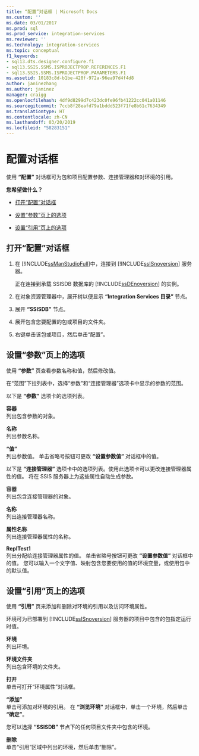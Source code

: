 ```yaml
---
title: “配置”对话框 | Microsoft Docs
ms.custom: ''
ms.date: 03/01/2017
ms.prod: sql
ms.prod_service: integration-services
ms.reviewer: ''
ms.technology: integration-services
ms.topic: conceptual
f1_keywords:
- sql13.dts.designer.configure.f1
- sql13.SSIS.SSMS.ISPROJECTPROP.REFERENCES.F1
- sql13.SSIS.SSMS.ISPROJECTPROP.PARAMETERS.F1
ms.assetid: 10183c8d-b1be-420f-972a-96ea97d4f4d8
author: janinezhang
ms.author: janinez
manager: craigg
ms.openlocfilehash: 4df9d8299d7c423dc0fe96fb41222cc041a01146
ms.sourcegitcommit: 7ccb8f28eafd79a1bddd523f71fe8b61c7634349
ms.translationtype: HT
ms.contentlocale: zh-CN
ms.lasthandoff: 03/20/2019
ms.locfileid: "58283151"
---
```

# <a name="configure-dialog-box"></a>配置对话框
  使用 **“配置”** 对话框可为包和项目配置参数、连接管理器和对环境的引用。  
  
 **您希望做什么？**  
  
-   [打开“配置”对话框](#open_dialog)  
  
-   [设置“参数”页上的选项](#parameter)  
  
-   [设置“引用”页上的选项](#references)  
  
##  <a name="open_dialog"></a> 打开“配置”对话框  
  
1.  在 [!INCLUDE[ssManStudioFull](../../includes/ssmanstudiofull-md.md)]中，连接到 [!INCLUDE[ssISnoversion](../../includes/ssisnoversion-md.md)] 服务器。  
  
     正在连接到承载 SSISDB 数据库的 [!INCLUDE[ssDEnoversion](../../includes/ssdenoversion-md.md)] 的实例。  
  
2.  在对象资源管理器中，展开树以便显示 **“Integration Services 目录”** 节点。  
  
3.  展开 **“SSISDB”** 节点。  
  
4.  展开包含您要配置的包或项目的文件夹。  
  
5.  右键单击该包或项目，然后单击“配置”。  
  
##  <a name="parameter"></a> 设置“参数”页上的选项  
 使用 **“参数”** 页查看参数名称和值，然后修改值。  
  
 在“范围”下拉列表中，选择“参数”和“连接管理器”选项卡中显示的参数的范围。  
  
 以下是 **“参数”** 选项卡的选项列表。  
  
 **容器**  
 列出包含参数的对象。  
  
 **名称**  
 列出参数名称。  
  
 **“值”**  
 列出参数值。 单击省略号按钮可更改 **“设置参数值”** 对话框中的值。  
  
 以下是 **“连接管理器”** 选项卡中的选项列表。使用此选项卡可以更改连接管理器属性的值。 将在 SSIS 服务器上为这些属性自动生成参数。  
  
 **容器**  
 列出包含连接管理器的对象。  
  
 **名称**  
 列出连接管理器名称。  
  
 **属性名称**  
 列出连接管理器属性的名称。  
  
 **ReplTest1**  
 列出分配给连接管理器属性的值。 单击省略号按钮可更改 **“设置参数值”** 对话框中的值。 您可以输入一个文字值、映射包含您要使用的值的环境变量，或使用包中的默认值。  
  
##  <a name="references"></a> 设置“引用”页上的选项  
 使用 **“引用”** 页来添加和删除对环境的引用以及访问环境属性。  
  
 环境可为已部署到 [!INCLUDE[ssISnoversion](../../includes/ssisnoversion-md.md)] 服务器的项目中包含的包指定运行时值。  
  
 **环境**  
 列出环境。  
  
 **环境文件夹**  
 列出包含环境的文件夹。  
  
 **打开**  
 单击可打开“环境属性”对话框。  
  
 **“添加”**  
 单击可添加对环境的引用。 在 **“浏览环境”** 对话框中，单击一个环境，然后单击 **“确定”**。  
  
 您可以选择 **“SSISDB”** 节点下的任何项目文件夹中包含的环境。  
  
 **删除**  
 单击“引用”区域中列出的环境，然后单击“删除”。  
  
  
